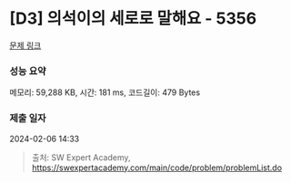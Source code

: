 # [D3] 의석이의 세로로 말해요 - 5356 

[문제 링크](https://swexpertacademy.com/main/code/problem/problemDetail.do?contestProbId=AWVWgkP6sQ0DFAUO) 

### 성능 요약

메모리: 59,288 KB, 시간: 181 ms, 코드길이: 479 Bytes

### 제출 일자

2024-02-06 14:33



> 출처: SW Expert Academy, https://swexpertacademy.com/main/code/problem/problemList.do